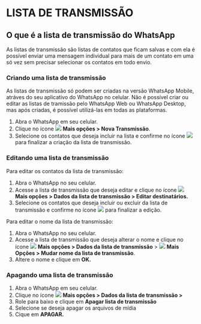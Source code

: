 # **LISTA DE TRANSMISSÃO**

## O que é a lista de transmissão do WhatsApp 
As listas de transmissão são listas de contatos que ficam salvas e com ela é possível enviar uma mensagem individual para mais de um contato em uma só vez sem precisar selecionar os contatos em todo envio.

### Criando uma lista de transmissão 
As listas de transmissão só podem ser criadas na versão WhatsApp Mobile, atráves do seu aplicativo do WhatsApp no celular. Não é possível criar ou editar as listas de tramissão pelo WhatsApp Web ou WhatsApp Desktop, mas após criadas, é possível utilizá-las em todas as plataformas.

1. Abra o WhatsApp em seu celular.
2. Clique no ícone ![](https://scontent.fcpq5-1.fna.fbcdn.net/v/t39.30808-6/277801288_4753852958056656_4961279069675446706_n.jpg?stp=cp0_dst-jpg&_nc_cat=102&ccb=1-5&_nc_sid=730e14&_nc_eui2=AeFVPC20HUHazowGQmQYI7G7DwSFhKyekWcPBIWErJ6RZ4JcegSh1FU_i6HutJj180DD13Zf5Mzi73zY0CilnRhh&_nc_ohc=HDMYiT-QKL0AX_mvdWv&_nc_ht=scontent.fcpq5-1.fna&oh=00_AT9MG95pu1em8yLoyTuiC88O2D-obaZDF1Gx-DWCn0_kqA&oe=624F33E1) **Mais opções > Nova Transmissão**.
3. Selecione os contatos que deseja incluir na lista e confirme no ícone ![](https://scontent.fcpq5-1.fna.fbcdn.net/v/t39.30808-6/277807614_4753886428053309_3869488086558579707_n.jpg?stp=cp0_dst-jpg&_nc_cat=104&ccb=1-5&_nc_sid=730e14&_nc_eui2=AeHMzEdAo83VGLpjgRST-yCAQWn8skZ_hE1BafyyRn-ETT5QMPOjkBTIRAfUxCe3OwhYHLWIRKe_Zz9GcAHx5f5h&_nc_ohc=GroIeV4ccoQAX98HTin&_nc_ht=scontent.fcpq5-1.fna&oh=00_AT-nFtcqSfWGDOWOPf4VmE6fgMcGAIkXZ53ekTVmPHlRaA&oe=624DEFBE) para finalizar a criação da lista de transmissão.

### Editando uma lista de transmissão 

Para editar os contatos da lista de transmissão:
1. Abra o WhatsApp no seu celular.
2. Acesse a lista de transmissão que deseja editar e clique no ícone ![](https://scontent.fcpq5-1.fna.fbcdn.net/v/t39.30808-6/277801288_4753852958056656_4961279069675446706_n.jpg?stp=cp0_dst-jpg&_nc_cat=102&ccb=1-5&_nc_sid=730e14&_nc_eui2=AeFVPC20HUHazowGQmQYI7G7DwSFhKyekWcPBIWErJ6RZ4JcegSh1FU_i6HutJj180DD13Zf5Mzi73zY0CilnRhh&_nc_ohc=HDMYiT-QKL0AX_mvdWv&_nc_ht=scontent.fcpq5-1.fna&oh=00_AT9MG95pu1em8yLoyTuiC88O2D-obaZDF1Gx-DWCn0_kqA&oe=624F33E1) **Mais opções > Dados da lista de transmissão > Editar destinatários.**
3. Selecione os contatos que deseja incluir ou excluir da lista de transmissão e confirme no ícone ![](https://scontent.fcpq5-1.fna.fbcdn.net/v/t39.30808-6/277807614_4753886428053309_3869488086558579707_n.jpg?stp=cp0_dst-jpg&_nc_cat=104&ccb=1-5&_nc_sid=730e14&_nc_eui2=AeHMzEdAo83VGLpjgRST-yCAQWn8skZ_hE1BafyyRn-ETT5QMPOjkBTIRAfUxCe3OwhYHLWIRKe_Zz9GcAHx5f5h&_nc_ohc=GroIeV4ccoQAX98HTin&_nc_ht=scontent.fcpq5-1.fna&oh=00_AT-nFtcqSfWGDOWOPf4VmE6fgMcGAIkXZ53ekTVmPHlRaA&oe=624DEFBE) para finalizar a edição.

Para editar o nome da lista de transmissão:
1. Abra o WhatsApp no seu celular.
2. Acesse a lista de transmissão que deseja alterar o nome e clique no ícone ![](https://scontent.fcpq5-1.fna.fbcdn.net/v/t39.30808-6/277801288_4753852958056656_4961279069675446706_n.jpg?stp=cp0_dst-jpg&_nc_cat=102&ccb=1-5&_nc_sid=730e14&_nc_eui2=AeFVPC20HUHazowGQmQYI7G7DwSFhKyekWcPBIWErJ6RZ4JcegSh1FU_i6HutJj180DD13Zf5Mzi73zY0CilnRhh&_nc_ohc=HDMYiT-QKL0AX_mvdWv&_nc_ht=scontent.fcpq5-1.fna&oh=00_AT9MG95pu1em8yLoyTuiC88O2D-obaZDF1Gx-DWCn0_kqA&oe=624F33E1) **Mais opções > Dados da lista de transmissão** > ![](https://scontent.fcpq5-1.fna.fbcdn.net/v/t39.30808-6/277801288_4753852958056656_4961279069675446706_n.jpg?stp=cp0_dst-jpg&_nc_cat=102&ccb=1-5&_nc_sid=730e14&_nc_eui2=AeFVPC20HUHazowGQmQYI7G7DwSFhKyekWcPBIWErJ6RZ4JcegSh1FU_i6HutJj180DD13Zf5Mzi73zY0CilnRhh&_nc_ohc=HDMYiT-QKL0AX_mvdWv&_nc_ht=scontent.fcpq5-1.fna&oh=00_AT9MG95pu1em8yLoyTuiC88O2D-obaZDF1Gx-DWCn0_kqA&oe=624F33E1)    **Mais Opções > Mudar nome da lista de transmissão**.
3. Altere o nome e clique em **OK.**

### Apagando uma lista de transmissão 
1. Abra o WhatsApp em seu celular.
2. Clique no ícone ![](https://scontent.fcpq5-1.fna.fbcdn.net/v/t39.30808-6/277801288_4753852958056656_4961279069675446706_n.jpg?stp=cp0_dst-jpg&_nc_cat=102&ccb=1-5&_nc_sid=730e14&_nc_eui2=AeFVPC20HUHazowGQmQYI7G7DwSFhKyekWcPBIWErJ6RZ4JcegSh1FU_i6HutJj180DD13Zf5Mzi73zY0CilnRhh&_nc_ohc=HDMYiT-QKL0AX_mvdWv&_nc_ht=scontent.fcpq5-1.fna&oh=00_AT9MG95pu1em8yLoyTuiC88O2D-obaZDF1Gx-DWCn0_kqA&oe=624F33E1) **Mais opções > Dados da lista de transmissão >**
3. Role para baixo e clique em **Apagar lista de transmissão** 
4. Selecione se deseja apagar os arquivos de mídia 
5. Cique em **APAGAR.**
